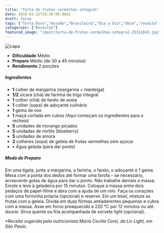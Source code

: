 ```yaml
---
title: "Torta de frutas vermelhas integral"
date: 2018-03-22T18:30:08.866Z
draft: false
tags: ["Torta Doce","Assado","Brasileira","Dia a Dia","doce","receita","tortas"]
categories: ["Receitas"]
featured_image: "/post/torta-de-frutas-vermelhas-integral.25311643.jpg"
---
```


![capa](/post/torta-de-frutas-vermelhas-integral.25311643.jpg)

*   **Dificuldade** Médio
*   **Preparo** Médio (de 30 a 45 minutos)
*   **Rendimento** 2 porções

##### Ingredientes

*   **1** colher de margarina (margarina + manteiga)
*   **1/2** xícara (chá) de farinha de trigo integral
*   **1** colher (chá) de farelo de aveia
*   **1** colher (sopa) de adoçante culinário
*   **1** gema de ovo
*   **1** maçã cortada em cubos (Aqui começam os ingredientes para o recheio)
*   **5** unidades de morango picados
*   **5** unidades de mirtilo (blueberry)
*   **5** unidades de amora
*   **2** colheres (sopa) de geleia de frutas vermelhas sem açúcar
*   • Água gelada (para dar ponto)

##### Modo de Preparo

Em uma tigela, junte a margarina, a farinha, o farelo, o adoçante e 1 gema. Mexa com a ponta dos dedos até formar uma farofa – se necessário, acrescente gotas de água para dar o ponto. Não trabalhe demais a massa. Enrole e leve à geladeira por 15 minutos. Coloque a massa entre dois pedaços de papel-filme e abra com a ajuda de um rolo. Faça os corações com uma forminha própria (opcional) e reserve. Em um bowl, misture as frutas com a geleia. Divida em duas fôrmas antiaderentes pequenas e cubra com a massa. Asse em forno preaquecido a 220 °C por 12 minutos ou até dourar. Sirva quente ou fria acompanhada de sorvete light (opcional).

_*Receita sugerida pela nutricionista Maria Cecília Corsi, da Liv Light, em São Paulo._
